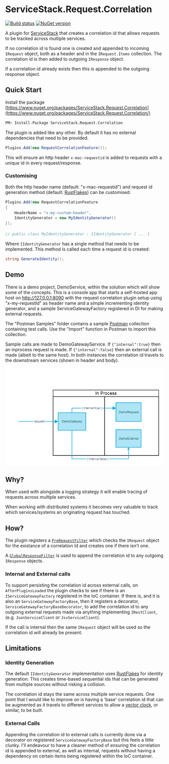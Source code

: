 # ServiceStack.Request.Correlation
[![Build status](https://ci.appveyor.com/api/projects/status/h3mps66bduii6amq/branch/master?svg=true)](https://ci.appveyor.com/project/wwwlicious/servicestack-request-correlation/branch/master)
[![NuGet version](https://badge.fury.io/nu/ServiceStack.Request.Correlation.svg)](https://badge.fury.io/nu/ServiceStack.Request.Correlation)

A plugin for [ServiceStack](https://servicestack.net/) that creates a correlation id that allows requests to be tracked across multiple services.

If no correlation id is found one is created and appended to incoming `IRequest` object, both as a header and in the `IRequest.Items` collection. The correlation id is then added to outgoing `IResponse` object.

If a correlation id already exists then this is appended to the outgoing response object.

## Quick Start

Install the package [https://www.nuget.org/packages/ServiceStack.Request.Correlation](https://www.nuget.org/packages/ServiceStack.Request.Correlation/)
```bash
PM> Install-Package ServiceStack.Request.Correlation
```

The plugin is added like any other. By default it has no external dependencies that need to be provided.
```csharp
Plugins.Add(new RequestCorrelationFeature());
```

This will ensure an http header `x-mac-requestid` is added to requests with a unique id in every request/response.

### Customising
Both the http header name (default: "x-mac-requestid") and request id generation method (default: [RustFlakes](https://github.com/peschkaj/rustflakes)) can be customised:
```csharp
Plugins.Add(new RequestCorrelationFeature
{
    HeaderName = "x-my-custom-header",
    IdentityGenerator = new MyIdentityGenerator()
});

// public class MyIdentityGenerator : IIdentityGenerator { ... }
```
Where `IIdentityGenerator` has a single method that needs to be implemented. This method is called each time a request id is created:
```csharp
string GenerateIdentity();
```

## Demo
There is a demo project, DemoService, within the solution which will show some of the concepts. This is a console app that starts a self-hosted app host on http://127.0.0.1:8090 with the request correlation plugin setup using "x-my-requestId" as header name and a simple incrementing identity generator, and a sample ServiceGatewayFactory registered in DI for making external requests.

The "Postman Samples" folder contains a sample [Postman](https://www.getpostman.com/) collection containing test calls. Use the "Import" function in Postman to import this collection.

Sample calls are made to DemoGatewayService. If `{"internal":true}` then an inprocess request is made. If `{"internal":false}` then an external call is made (albeit to the same host). In both instances the correlation id travels to the downstream services (shown in header and body).

![Demo Requests](assets/DemoRequests.png)

## Why?
When used with alongside a logging strategy it will enable tracing of requests across multiple services.

When working with distributed systems it becomes very valuable to track which services/systems an originating request has touched.

## How?
The plugin registers a [`PreRequestFilter`](https://github.com/ServiceStack/ServiceStack/wiki/Order-of-Operations) which checks the `IRequest` object for the existance of a correlation Id and creates one if there isn't one.

A [`GlobalResponseFilter`](https://github.com/ServiceStack/ServiceStack/wiki/Order-of-Operations) is used to append the correlation id to any outgoing `IResponse` objects.

### Internal and External calls
To support persisting the correlation id across external calls, on `AfterPluginsLoaded` the plugin checks to see if there is an `IServiceGatewayFactory` registered in the IoC container. If there is, and it is also an `ServiceGatewayFactoryBase`, then it registers a decorator, `ServiceGatewayFactoryBaseDecorator`, to add the correlation id to any outgoing external requests made via anything implementing `IRestClient`, (e.g. `JsonServiceClient` or `JsvServiceClient`).

If the call is internal then the same `IRequest` object will be used so the correlation id will already be present.

## Limitations

### Identity Generation
The default `IIdentityGenerator` implementation uses [RustFlakes](https://github.com/peschkaj/rustflakes) for identity generation. This creates time-based sequential ids that can be generated from multiple sources without risking a collision. 

The correlation id stays the same across multiple service requests. One point that I would like to improve on is having a 'base' correlation id that can be augmented as it travels to different services to allow a [vector clock](https://en.wikipedia.org/wiki/Vector_clock), or similar, to be built.

### External Calls
Appending the correlation id to external calls is currently done via a decorator on registered `ServiceGatewayFactoryBase` but this feels a little clunky. I'll endeavour to have a cleaner method of ensuring the correlation id is appended to external, as well as internal, requests without having a dependency on certain items being registered within the IoC container.
